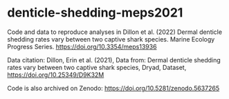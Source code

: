 # denticle-shedding-meps2021
Code and data to reproduce analyses in Dillon et al. (2022) Dermal denticle shedding rates vary between two captive shark species. Marine Ecology Progress Series. https://doi.org/10.3354/meps13936

Data citation: Dillon, Erin et al. (2021), Data from: Dermal denticle shedding rates vary between two captive shark species, Dryad, Dataset, https://doi.org/10.25349/D9K32M

Code is also archived on Zenodo: https://doi.org/10.5281/zenodo.5637265
